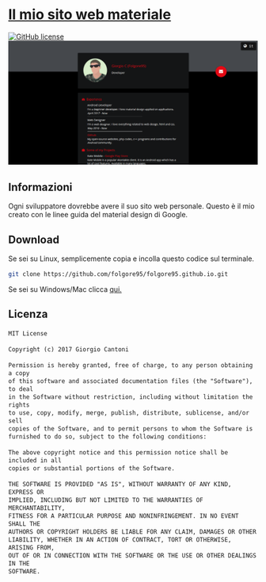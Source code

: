 # [Il mio sito web materiale](https://folgore95.github.io)
[![GitHub license](https://img.shields.io/github/license/mashape/apistatus.svg)](https://github.com/folgore95/folgore95.github.io/blob/master/LICENSE)
<img src="https://github.com/folgore95/media/blob/master/materialwebsite.png"/>

## Informazioni
Ogni sviluppatore dovrebbe avere il suo sito web personale. Questo è il mio creato con le linee guida del material design di Google.
## Download
Se sei su Linux, semplicemente copia e incolla questo codice sul terminale.

```bash
git clone https://github.com/folgore95/folgore95.github.io.git
```

Se sei su Windows/Mac clicca <a href="https://github.com/folgore95/folgore95.github.io/archive/master.zip">qui.</a>

## Licenza

    MIT License

    Copyright (c) 2017 Giorgio Cantoni

    Permission is hereby granted, free of charge, to any person obtaining a copy
    of this software and associated documentation files (the "Software"), to deal
    in the Software without restriction, including without limitation the rights
    to use, copy, modify, merge, publish, distribute, sublicense, and/or sell
    copies of the Software, and to permit persons to whom the Software is
    furnished to do so, subject to the following conditions:

    The above copyright notice and this permission notice shall be included in all
    copies or substantial portions of the Software.

    THE SOFTWARE IS PROVIDED "AS IS", WITHOUT WARRANTY OF ANY KIND, EXPRESS OR
    IMPLIED, INCLUDING BUT NOT LIMITED TO THE WARRANTIES OF MERCHANTABILITY,
    FITNESS FOR A PARTICULAR PURPOSE AND NONINFRINGEMENT. IN NO EVENT SHALL THE
    AUTHORS OR COPYRIGHT HOLDERS BE LIABLE FOR ANY CLAIM, DAMAGES OR OTHER
    LIABILITY, WHETHER IN AN ACTION OF CONTRACT, TORT OR OTHERWISE, ARISING FROM,
    OUT OF OR IN CONNECTION WITH THE SOFTWARE OR THE USE OR OTHER DEALINGS IN THE
    SOFTWARE.

